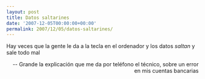 ```yaml
---
layout: post
title: Datos saltarines
date: '2007-12-05T00:00:00+00:00'
permalink: 2007/12/05/datos-saltarines/
---
```

<p class="frase">Hay veces que la gente le da a la tecla en el ordenador y los datos <em>saltan</em> y sale todo mal</p><p align="right">-- Grande la explicación que me da por teléfono el técnico, sobre un error en mis cuentas bancarias</p>
